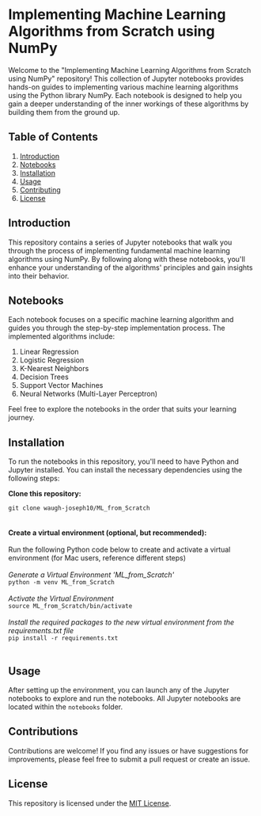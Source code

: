 # Implementing Machine Learning Algorithms from Scratch using NumPy

Welcome to the "Implementing Machine Learning Algorithms from Scratch using NumPy" repository! This collection of Jupyter notebooks provides hands-on guides to implementing various machine learning algorithms using the Python library NumPy. Each notebook is designed to help you gain a deeper understanding of the inner workings of these algorithms by building them from the ground up.

## Table of Contents

1. [Introduction](#introduction)
2. [Notebooks](#notebooks)
3. [Installation](#installation)
4. [Usage](#usage)
5. [Contributing](#contributing)
6. [License](#license)

## Introduction

This repository contains a series of Jupyter notebooks that walk you through the process of implementing fundamental machine learning algorithms using NumPy. By following along with these notebooks, you'll enhance your understanding of the algorithms' principles and gain insights into their behavior.

## Notebooks

Each notebook focuses on a specific machine learning algorithm and guides you through the step-by-step implementation process. The implemented algorithms include:

1. Linear Regression
2. Logistic Regression
3. K-Nearest Neighbors
4. Decision Trees
5. Support Vector Machines
6. Neural Networks (Multi-Layer Perceptron)

Feel free to explore the notebooks in the order that suits your learning journey.

## Installation

To run the notebooks in this repository, you'll need to have Python and Jupyter installed. You can install the necessary dependencies using the following steps:

**Clone this repository:**

``` git clone waugh-joseph10/ML_from_Scratch ```
<br>
<br>
<br>
**Create a virtual environment (optional, but recommended):**
<br>
<br>
Run the following Python code below to create and activate a virtual environment (for Mac users, reference different steps)
<br>
<br>
<i>Generate a Virtual Environment 'ML_from_Scratch'</i>
<br>
``` python -m venv ML_from_Scratch ```
<br><br>
<i>Activate the Virtual Environment</i> 
<br>
``` source ML_from_Scratch/bin/activate ```
<br><br>
<i>Install the required packages to the new virtual environment from the requirements.txt file</i>
<br>
``` pip install -r requirements.txt ```
<br><br>

## Usage
After setting up the environment, you can launch any of the Jupyter notebooks to explore and run the notebooks. All Jupyter notebooks are located within the ```notebooks``` folder.

## Contributions
Contributions are welcome! If you find any issues or have suggestions for improvements, please feel free to submit a pull request or create an issue.

## License
This repository is licensed under the [MIT License](https://www.mit.edu/~amini/LICENSE.md).
